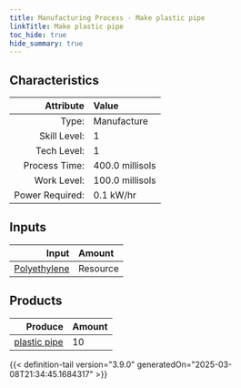 ```yaml
---
title: Manufacturing Process - Make plastic pipe
linkTitle: Make plastic pipe
toc_hide: true
hide_summary: true
---
```

<!-- This is generated by the MarsSim HelpGenertor, do not edit. -->


## Characteristics

| Attribute      | Value |
|--------:|:------|
|Type:|Manufacture|
|Skill Level:|1|
|Tech Level:|1|
|Process Time:|400.0 millisols|
|Work Level:|100.0 millisols|
|Power Required:|0.1 kW/hr|

## Inputs

| Input      | Amount |
|--------:|:------|
|[Polyethylene](/docs/definitions/resource/polyethylene)|Resource|10.0 kg|

## Products


| Produce      | Amount |
|--------:|:------|
|[plastic pipe](/docs/definitions/part/plastic-pipe)|10|



{{< definition-tail version="3.9.0" generatedOn="2025-03-08T21:34:45.1684317" >}}



